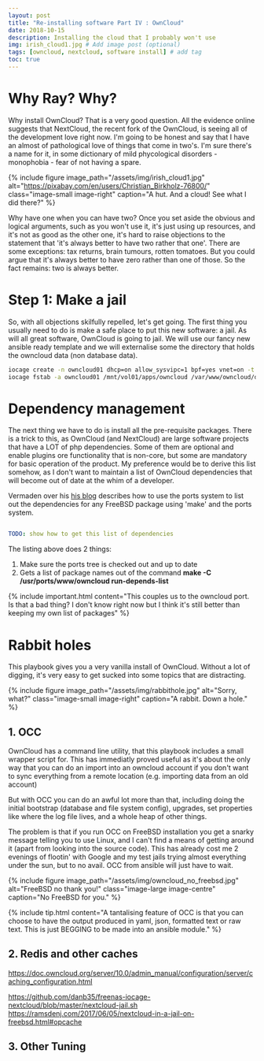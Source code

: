 ```yaml
---
layout: post
title: "Re-installing software Part IV : OwnCloud"
date: 2018-10-15
description: Installing the cloud that I probably won't use
img: irish_cloud1.jpg # Add image post (optional)
tags: [owncloud, nextcloud, software install] # add tag
toc: true
---
```

# Why Ray? Why?

Why install OwnCloud? That is a very good question. All the evidence online suggests that NextCloud, the recent fork of the OwnCloud, is seeing all of the development love right now. I'm going to be honest and say that I have an almost of pathological love of things that come in two's. I'm sure there's a name for it, in some dictionary of mild phycological disorders - monophobia - fear of not having a spare.

{% include figure image_path="/assets/img/irish_cloud1.jpg" alt="https://pixabay.com/en/users/Christian_Birkholz-76800/" class="image-small image-right" caption="A hut. And a cloud! See what I did there?" %}

Why have one when you can have two? Once you set aside the obvious and logical arguments, such as you won't use it, it's just using up resources, and it's not as good as the other one, it's hard to raise objections to the statement that 'it's always better to have two rather that one'. There are some exceptions: tax returns, brain tumours, rotten tomatoes. But you could argue that it's always better to have zero rather than one of those. So the fact remains: two is always better.

# Step 1: Make a jail

So, with all objections skilfully repelled, let's get going. The first thing you usually need to do is make a safe place to put this new software: a jail. As will all great software, OwnCloud is going to jail. We will use our fancy new ansible ready template and we will externalise some the directory that holds the owncloud data (non database data).

```bash
iocage create -n owncloud01 dhcp=on allow_sysvipc=1 bpf=yes vnet=on -t ansible_template boot="on"
iocage fstab -a owncloud01 /mnt/vol01/apps/owncloud /var/www/owncloud/data nullfs rw 0 0
```

# Dependency management

The next thing we have to do is install all the pre-requisite packages. There is a trick to this, as OwnCloud (and NextCloud) are large software projects that have a LOT of php dependencies. Some of them are optional and enable plugins ore functionality that is non-core, but some are mandatory for basic operation of the product. My preference would be to derive this list somehow, as I don't want to maintain a list of OwnCloud dependencies that will become out of date at the whim of a developer.

Vermaden over his [his blog](https://vermaden.wordpress.com/2018/04/04/nextcloud-13-on-freebsd/) describes how to use the ports system to list out the dependencies for any FreeBSD package using 'make' and the ports system.

```yaml

TODO: show how to get this list of dependencies

```
The listing above does 2 things:
1. Make sure the ports tree is checked out and up to date
2. Gets a list of package names out of the command **make -C /usr/ports/www/owncloud run-depends-list**

{% include important.html content="This couples us to the owncloud port. Is that a bad thing? I don't know right now but I think it's still better than keeping my own list of packages" %}


# Rabbit holes

This playbook gives you a very vanilla install of OwnCloud. Without a lot of digging, it's very easy to get sucked into some topics that are distracting.

{% include figure image_path="/assets/img/rabbithole.jpg" alt="Sorry, what?" class="image-small image-right" caption="A rabbit. Down a hole." %}

## 1. OCC

OwnCloud has a command line utility, that this playbook includes a small wrapper script for. This has immediatly proved useful as it's about the only way that you can do an import into an owncloud account if you don't want to sync everything from a remote location (e.g. importing data from an old account)

But with OCC you can do an awful lot more than that, including doing the initial bootstrap (database and file system config), upgrades, set properties like where the log file lives, and a whole heap of other things.

The problem is that if you run OCC on FreeBSD installation you get a snarky message telling you to use Linux, and I can't find a means of getting around it (apart from looking into the source code). This has already cost me 2 evenings of flootin' with Google and my test jails trying almost everything under the sun, but to no avail. OCC from ansible will just have to wait.  

{% include figure image_path="/assets/img/owncloud_no_freebsd.jpg" alt="FreeBSD no thank you!" class="image-large image-centre" caption="No FreeBSD for you." %}

{% include tip.html content="A tantalising feature of OCC is that you can choose to have the output produced in yaml, json, formatted text or raw text. This is just BEGGING to be made into an ansible module." %}

## 2. Redis and other caches

https://doc.owncloud.org/server/10.0/admin_manual/configuration/server/caching_configuration.html


https://github.com/danb35/freenas-iocage-nextcloud/blob/master/nextcloud-jail.sh
https://ramsdenj.com/2017/06/05/nextcloud-in-a-jail-on-freebsd.html#opcache



## 3. Other Tuning
